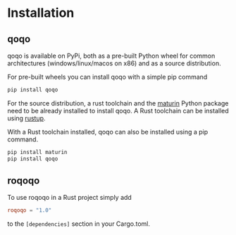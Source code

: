 # Installation

## qoqo

qoqo is available on PyPi, both as a pre-built Python wheel for common architectures (windows/linux/macos on x86) and as a source distribution.

For pre-built wheels you can install qoqo with a simple pip command

```bash
pip install qoqo
```

For the source distribution, a rust toolchain and the [maturin](https://maturin.rs/) Python package need to be already installed to install qoqo. A Rust toolchain can be installed using [rustup](https://rustup.rs/).

With a Rust toolchain installed, qoqo can also be installed using a pip command.

```bash
pip install maturin
pip install qoqo
```

## roqoqo

To use roqoqo in a Rust project simply add

```toml
roqoqo = "1.0"
```

to the `[dependencies]` section in your Cargo.toml.
